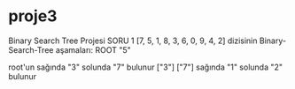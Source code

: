 # proje3
Binary Search Tree Projesi
SORU 1
[7, 5, 1, 8, 3, 6, 0, 9, 4, 2] dizisinin Binary-Search-Tree aşamaları:
                    ROOT "5"
                    
root'un sağında "3" solunda "7" bulunur
             ["3"]             ["7"] 
sağında "1" solunda "2" bulunur
